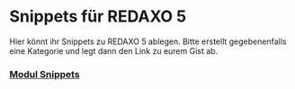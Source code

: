 # Snippets für REDAXO 5

Hier könnt ihr Snippets zu REDAXO 5 ablegen.
Bitte erstellt gegebenenfalls eine Kategorie und legt dann den Link zu eurem Gist ab.

### [Modul Snippets](https://github.com/FriendsOfREDAXO/rex5_snippets/blob/master/modul-snippets.md)
